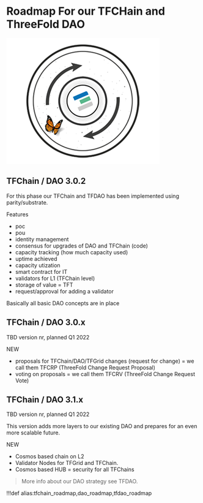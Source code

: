 
# Roadmap For our TFCHain and ThreeFold DAO

![](img/limitedsupply_.png)

## TFChain / DAO 3.0.2

For this phase our TFChain and TFDAO has been implemented using parity/substrate.

Features

- poc
- pou
- identity management
- consensus for upgrades of DAO and TFChain (code)
- capacity tracking (how much capacity used)
- uptime achieved
- capacity utization
- smart contract for IT
- validators for L1 (TFChain level)
- storage of value = TFT
- request/approval for adding a validator

Basically all basic DAO concepts are in place

## TFChain / DAO 3.0.x

TBD version nr, planned Q1 2022

NEW

- proposals for TFChain/DAO/TFGrid changes (request for change) = we call them TFCRP (ThreeFold Change Request Proposal)
- voting on proposals = we call them TFCRV (ThreeFold Change Request Vote)


## TFChain / DAO 3.1.x

TBD version nr, planned Q1 2022

This version adds more layers to our existing DAO and prepares for an even more scalable future.

NEW

- Cosmos based chain on L2
- Validator Nodes for TFGrid and TFChain.
- Cosmos based HUB = security for all TFChains

> More info about our DAO strategy see TFDAO.



!!!def alias:tfchain_roadmap,dao_roadmap,tfdao_roadmap

